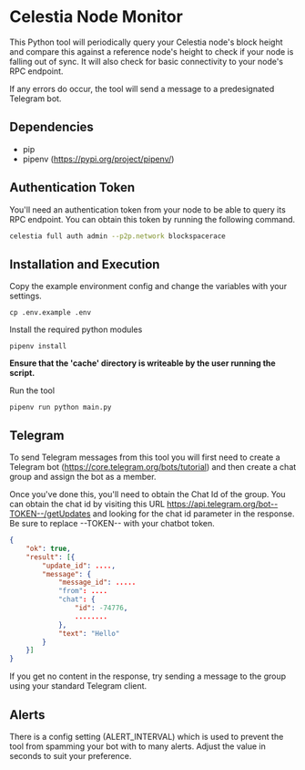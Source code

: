 # Celestia Node Monitor

This Python tool will periodically query your Celestia node's block height and compare this against a reference node's height to check 
if your node is falling out of sync. It will also check for basic connectivity to your node's RPC endpoint.

If any errors do occur, the tool will send a message to a predesignated Telegram bot.


## Dependencies

* pip
* pipenv (https://pypi.org/project/pipenv/)


## Authentication Token

You'll need an authentication token from your node to be able to query its RPC endpoint. You can obtain this token by running the following command.

```bash
celestia full auth admin --p2p.network blockspacerace 
```

## Installation and Execution

Copy the example environment config and change the variables with your settings. 

`cp .env.example .env`

Install the required python modules

`pipenv install`

**Ensure that the 'cache' directory is writeable by the user running the script.**

Run the tool

`pipenv run python main.py`


## Telegram

To send Telegram messages from this tool you will first need to create a Telegram bot (https://core.telegram.org/bots/tutorial) and then create a chat group and assign the bot as a member.

Once you've done this, you'll need to obtain the Chat Id of the group. You can obtain the chat id by visiting this URL https://api.telegram.org/bot--TOKEN--/getUpdates and looking for the  chat id parameter in the response. Be sure to replace --TOKEN-- with your chatbot token.

```json
{
	"ok": true,
	"result": [{
		"update_id": ....,
		"message": {
			"message_id": .....
			"from": ....
			"chat": {
				"id": -74776,
				........
			},
			"text": "Hello"
		}
	}]
}
```

If you get no content in the response, try sending a message to the group using your standard Telegram client.

## Alerts

There is a config setting (ALERT_INTERVAL) which is used to prevent the tool from spamming your bot with to many alerts. Adjust the value in seconds to suit your preference. 